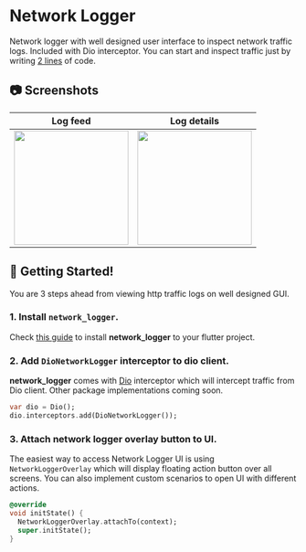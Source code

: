 # Network Logger
Network logger with well designed user interface to inspect network traffic logs. Included with Dio interceptor. You can start and inspect traffic just by writing [2 lines](https://github.com/TheMisir/flutter-network-logger/blob/master/example/lib/main.dart#L30-L31) of code.

## 📷 Screenshots

|Log feed|Log details|
|:-:|:-:|
|<img width="200" src="https://raw.githubusercontent.com/TheMisir/flutter-network-logger/master/screenshots/1.jpg" />|<img width="200" src="https://raw.githubusercontent.com/TheMisir/flutter-network-logger/master/screenshots/2.jpg" />|

## 🚀 Getting Started!

You are 3 steps ahead from viewing http traffic logs on well designed GUI.

### 1. Install `network_logger`.
Check [this guide](https://pub.dev/packages/network_logger/install) to install **network_logger** to your flutter project.

### 2. Add `DioNetworkLogger` interceptor to dio client.

**network_logger** comes with [Dio](https://pub.dev/packages/dio) interceptor which will intercept traffic from Dio client. Other package implementations coming soon.

```dart
var dio = Dio();
dio.interceptors.add(DioNetworkLogger());
```

### 3. Attach network logger overlay button to UI.

The easiest way to access Network Logger UI is using `NetworkLoggerOverlay` which will display floating action button over all screens. You can also implement custom scenarios to open UI with different actions.

```dart
@override
void initState() {
  NetworkLoggerOverlay.attachTo(context);
  super.initState();
}
```